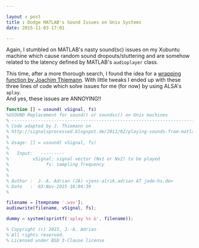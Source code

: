 ```yaml
---

layout : post
title : Dodge MATLAB's Sound Issues on Unix Systems
date: 2015-11-03 17:01

---
```


Again, I stumbled on MATLAB's nasty sound(sc) issues on my Xubuntu machine which cause random sound dropouts/stuttering and are somehow related to the latency defined by MATLAB's `audioplayer` class.

 This time, after a more thorough search, I found the idea for a [wrapping function by Joachim Thiemann](http://signalsprocessed.blogspot.de/2011/02/playing-sounds-from-matlab-on-unix.html).
With little tweaks I ended up with these three lines of code which solve issues for me (for now) by using ALSA's `aplay`.  
And yes, these issues are ANNOYING!!

```matlab
function [] = usound( vSignal, fs)
%USOUND Replacement for sound() or soundsc() on Unix machines
% -------------------------------------------------------------------------
% Code adapted by J. Thiemann on
% http://signalsprocessed.blogspot.de/2011/02/playing-sounds-from-matlab-on-unix.html
%
% Usage: [] = usound( vSignal, fs)
%
%   Input:   ---------
%         vSignal: signal vector (Nx1 or Nx2) to be played
%              fs: sampling frequency
%
%
% Author :  J.-A. Adrian (JA) <jens-alrik.adrian AT jade-hs.de>
% Date   :  03-Nov-2015 16:04:39
%

filename = [tempname '.wav'];
audiowrite(filename, vSignal, fs);

dummy = system(sprintf('aplay %s &', filename));

% Copyright (c) 2015, J.-A. Adrian
% All rights reserved.
% Licensed under BSD 3-Clause license
```
